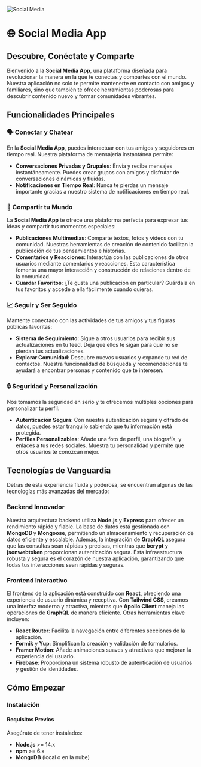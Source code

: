 ![Social Media](socialMedia.avif)

# 🌐 Social Media App

## Descubre, Conéctate y Comparte

Bienvenido a la **Social Media App**, una plataforma diseñada para revolucionar la manera en la que te conectas y compartes con el mundo. Nuestra aplicación no solo te permite mantenerte en contacto con amigos y familiares, sino que también te ofrece herramientas poderosas para descubrir contenido nuevo y formar comunidades vibrantes. 

## Funcionalidades Principales

### 🗣️ Conectar y Chatear
En la **Social Media App**, puedes interactuar con tus amigos y seguidores en tiempo real. Nuestra plataforma de mensajería instantánea permite:
- **Conversaciones Privadas y Grupales**: Envía y recibe mensajes instantáneamente. Puedes crear grupos con amigos y disfrutar de conversaciones dinámicas y fluidas.
- **Notificaciones en Tiempo Real**: Nunca te pierdas un mensaje importante gracias a nuestro sistema de notificaciones en tiempo real.

### 📝 Compartir tu Mundo
La **Social Media App** te ofrece una plataforma perfecta para expresar tus ideas y compartir tus momentos especiales:
- **Publicaciones Multimedias**: Comparte textos, fotos y videos con tu comunidad. Nuestras herramientas de creación de contenido facilitan la publicación de tus pensamientos e historias.
- **Comentarios y Reacciones**: Interactúa con las publicaciones de otros usuarios mediante comentarios y reacciones. Esta característica fomenta una mayor interacción y construcción de relaciones dentro de la comunidad.
- **Guardar Favoritos**: ¿Te gusta una publicación en particular? Guárdala en tus favoritos y accede a ella fácilmente cuando quieras.

### 📈 Seguir y Ser Seguido
Mantente conectado con las actividades de tus amigos y tus figuras públicas favoritas:
- **Sistema de Seguimiento**: Sigue a otros usuarios para recibir sus actualizaciones en tu feed. Deja que ellos te sigan para que no se pierdan tus actualizaciones.
- **Explorar Comunidad**: Descubre nuevos usuarios y expande tu red de contactos. Nuestra funcionalidad de búsqueda y recomendaciones te ayudará a encontrar personas y contenido que te interesen.

### 🔒 Seguridad y Personalización
Nos tomamos la seguridad en serio y te ofrecemos múltiples opciones para personalizar tu perfil:
- **Autenticación Segura**: Con nuestra autenticación segura y cifrado de datos, puedes estar tranquilo sabiendo que tu información está protegida.
- **Perfiles Personalizables**: Añade una foto de perfil, una biografía, y enlaces a tus redes sociales. Muestra tu personalidad y permite que otros usuarios te conozcan mejor.

## Tecnologías de Vanguardia

Detrás de esta experiencia fluida y poderosa, se encuentran algunas de las tecnologías más avanzadas del mercado:

### Backend Innovador
Nuestra arquitectura backend utiliza **Node.js** y **Express** para ofrecer un rendimiento rápido y fiable. La base de datos está gestionada con **MongoDB** y **Mongoose**, permitiendo un almacenamiento y recuperación de datos eficiente y escalable. Además, la integración de **GraphQL** asegura que las consultas sean rápidas y precisas, mientras que **bcrypt** y **jsonwebtoken** proporcionan autenticación segura. Esta infraestructura robusta y segura es el corazón de nuestra aplicación, garantizando que todas tus interacciones sean rápidas y seguras.

### Frontend Interactivo
El frontend de la aplicación está construido con **React**, ofreciendo una experiencia de usuario dinámica y receptiva. Con **Tailwind CSS**, creamos una interfaz moderna y atractiva, mientras que **Apollo Client** maneja las operaciones de **GraphQL** de manera eficiente. Otras herramientas clave incluyen:
- **React Router**: Facilita la navegación entre diferentes secciones de la aplicación.
- **Formik** y **Yup**: Simplifican la creación y validación de formularios.
- **Framer Motion**: Añade animaciones suaves y atractivas que mejoran la experiencia del usuario.
- **Firebase**: Proporciona un sistema robusto de autenticación de usuarios y gestión de identidades.

## Cómo Empezar

### Instalación

#### Requisitos Previos
Asegúrate de tener instalados:
- **Node.js** >= 14.x
- **npm** >= 6.x
- **MongoDB** (local o en la nube)
